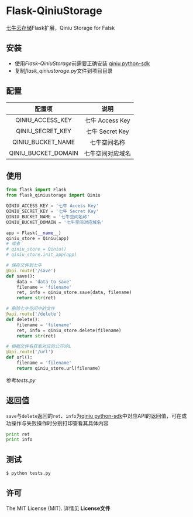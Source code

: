 # Flask-QiniuStorage
[七牛云存储](http://www.qiniu.com/)Flask扩展，Qiniu Storage for Falsk

## 安装
- 使用*Flask-QiniuStorage*前需要正确安装 [qiniu python-sdk](https://github.com/qiniu/python-sdk)
- 复制*flask_qiniustorage.py*文件到项目目录

## 配置
| 配置项 | 说明 |
|:--------------------:|:---------------------------:|
| QINIU_ACCESS_KEY | 七牛 Access Key |
| QINIU_SECRET_KEY | 七牛 Secret Key |
| QINIU_BUCKET_NAME | 七牛空间名称 |
| QINIU_BUCKET_DOMAIN | 七牛空间对应域名 |

## 使用
```python
from flask import Flask
from flask_qiniustorage import Qiniu

QINIU_ACCESS_KEY = '七牛 Access Key'
QINIU_SECRET_KEY = '七牛 Secret Key'
QINIU_BUCKET_NAME = '七牛空间名称'
QINIU_BUCKET_DOMAIN = '七牛空间对应域名'

app = Flask(__name__)
qiniu_store = Qiniu(app)
# 或者
# qiniu_store = Qiniu()
# qiniu_store.init_app(app)

# 保存文件到七牛
@api.route('/save')
def save():
    data = 'data to save'
    filename = 'filename'
    ret, info = qiniu_store.save(data, filename)
    return str(ret)

# 删除七牛空间中的文件
@api.route('/delete')
def delete():
    filename = 'filename'
    ret, info = qiniu_store.delete(filename)
    return str(ret)

# 根据文件名获取对应的公开URL
@api.route('/url')
def url():
    filename = 'filename'
    return qiniu_store.url(filename)
```
参考*tests.py*

## 返回值
`save`与`delete`返回的`ret`、`info`为[qiniu python-sdk](https://github.com/qiniu/python-sdk)中对应API的返回值，可在成功操作与失败操作时分别打印查看其具体内容
```python
print ret
print info
```

## 测试
```python
$ python tests.py
```

## 许可
The MIT License (MIT). 详情见 __License文件__